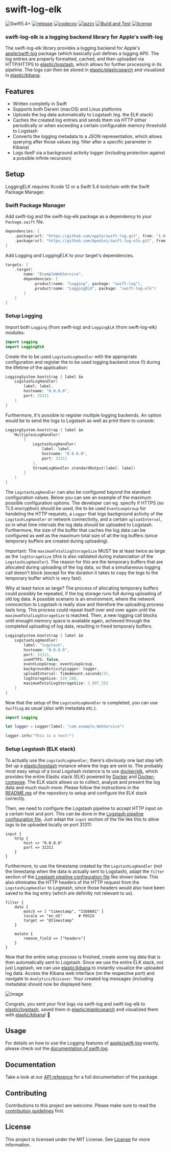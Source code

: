 # swift-log-elk

![Swift5.4+](https://img.shields.io/badge/Swift-5.4%2B-orange.svg?style=flat)
[![release](https://img.shields.io/github/v/release/Apodini/swift-log-elk.svg?include_prereleases&color=blue)](https://github.com/Apodini/swift-log-elk/releases)
[![codecov](https://codecov.io/gh/Apodini/swift-log-elk/branch/develop/graph/badge.svg?token=M9a8FsTExH)](https://codecov.io/gh/Apodini/swift-log-elk)
[![jazzy](https://raw.githubusercontent.com/Apodini/swift-log-elk/gh-pages/badge.svg)](https://apodini.github.io/swift-log-elk/)
[![Build and Test](https://github.com/Apodini/swift-log-elk/actions/workflows/build-and-test.yml/badge.svg)](https://github.com/Apodini/swift-log-elk/actions/workflows/build-and-test.yml)
[![license](https://img.shields.io/badge/license-MIT-blue.svg)](https://github.com/Apodini/swift-log-elk/blob/master/LICENSE)

### **swift-log-elk is a logging backend library for Apple's swift-log**

The swift-log-elk library provides a logging backend for Apple's [apple/swift-log](https://github.com/apple/swift-log/) package (which basically just defines a logging API). The log entries are properly formatted, cached, and then uploaded via HTTP/HTTPS to [elastic/logstash](https://github.com/elastic/logstash), which allows for further processing in its pipeline. The logs can then be stored in [elastic/elasticsearch](https://github.com/elastic/elasticsearch) and visualized in [elastic/kibana](https://github.com/elastic/kibana).

## Features
- Written completly in Swift
- Supports both Darwin (macOS) and Linux platforms
- Uploads the log data automatically to Logstash (eg. the ELK stack)
- Caches the created log entries and sends them via HTTP either periodically or when exceeding a certain configurable memory threshold to Logstash
- Converts the logging metadata to a JSON representation, which allows querying after those values (eg. filter after a specific parameter in Kibana)
- Logs itself via a background activity logger (including protection against a possible infinte recursion)

## Setup

LoggingELK requires Xcode 12 or a Swift 5.4 toolchain with the Swift Package Manager. 

### Swift Package Manager

Add swift-log and the swift-log-elk package as a dependency to your `Package.swift` file.

```swift
dependencies: [
    .package(url: "https://github.com/apple/swift-log.git", from: "1.0.0"),
    .package(url: "https://github.com/Apodini/swift-log-elk.git", from: "0.1.0")
]
```

Add Logging and LoggingELK to your target's dependencies.

```swift
targets: [
    .target(
        name: "ExampleWebService",
        dependencies: [
            .product(name: "Logging", package: "swift-log"),
            .product(name: "LoggingELK", package: "swift-log-elk")
        ]
    )
]
```

### Setup Logging

Import both `Logging` (from swift-log) and `LoggingELK` (from swift-log-elk) modules:

```swift
import Logging
import LoggingELK
```

Create the to be used `LogstashLogHandler` with the appropriate configuration and register the to be used logging backend once (!) during the lifetime of the application:

```swift
LoggingSystem.bootstrap { label in
    LogstashLogHandler(
        label: label,
        hostname: "0.0.0.0",
        port: 31311
    )
}
```

Furthermore, it's possible to register multiple logging backends. An option would be to send the logs to Logstash as well as print them to console:

```swift
LoggingSystem.bootstrap { label in
    MultiplexLogHandler(
        [
            LogstashLogHandler(
                label: label,
                hostname: "0.0.0.0",
                port: 31311
            ),
            StreamLogHandler.standardOutput(label: label)
        ]
    ) 
}
```

The `LogstashLogHandler` can also be configured beyond the standard configuration values. Below you can see an example of the maximum possible configuration options. The developer can eg. specify if HTTPS (so TLS encryption) should be used, the to be used `EventLoopGroup` for handeling the HTTP requests, a `Logger` that logs background activity of the `LogstashLogHandler` or network connectivity, and a certain `uploadInterval`, so in what time intervals the log data should be uploaded to Logstash. Furthermore, the size of the buffer that caches the log data can be configured as well as the maximum total size of all the log buffers (since temporary buffers are created during uploading).

Important: The `maximumTotalLogStorageSize` MUST be at least twice as large as the `logStorageSize` (this is also validated during instanciation of the `LogstashLogHandler`). The reason for this are the temporary buffers that are allocated during uploading of the log data, so that a simultaneous logging call doesn't block (except for the duration it takes to copy the logs to the temporary buffer which is very fast). 

Why at least twice as large? The process of allocating temporary buffers could possibly be repeated, if the log storage runs full during uploading of old log data. A possible scenario is an environment, where the network conncection to Logstash is really slow and therefore the uploading process lasts long. This process could repeat itself over and over again until the `maximumTotalLogStorageSize` is reached. Then, a new logging call blocks until enought memory space is available again, achieved through the completed uploading of log data, resulting in freed temporary buffers.

```swift
LoggingSystem.bootstrap { label in
    LogstashLogHandler(
        label: "logstash",
        hostname: "0.0.0.0",
        port: 31311,
        useHTTPS: false,
        eventLoopGroup: eventLoopGroup,
        backgroundActivityLogger: logger,
        uploadInterval: TimeAmount.seconds(3),
        logStorageSize: 524_288,
        maximumTotalLogStorageSize: 2_097_152
    )
}
```

Now that the setup of the `LogstashLogHandler` is completed, you can use `SwiftLog` as usual (also with metadata etc.). 

```swift
import Logging

let logger = Logger(label: "com.example.WebService")

logger.info("This is a test!")
```

### Setup Logstash (ELK stack)

To actually use the `LogstashLogHandler`, there's obviously one last step left: Set up a [elastic/logstash](https://github.com/elastic/logstash) instance where the logs are sent to. 
The probably most easy setup of a local Logstash instance is to use [docker/elk](https://github.com/deviantony/docker-elk), which provides the entire Elastic stack (ELK) powered by [Docker](https://www.docker.com/) and [Docker-compose](https://docs.docker.com/compose/). The ELK stack allows us to collect, analyze and present the log data and much much more. Please follow the instructions in the [README.me](https://github.com/deviantony/docker-elk#readme) of the repository to setup and configure the ELK stack correctly.

Then, we need to configure the Logstash pipeline to accept HTTP input on a certain host and port. This can be done in the [Logstash pipeline configuration file](https://github.com/deviantony/docker-elk/blob/main/logstash/pipeline/logstash.conf). 
Just adapt the `input` section of the file like this to allow logs to be uploaded locally on port 31311:

```
input {
    http {
        host => "0.0.0.0"
        port => 31311
    }
}
```

Furthermore, to use the timestamp created by the `LogstashLogHandler` (not the timestamp when the data is actually sent to Logstash), adapt the `filter` section of the [Logstash pipeline configuration file](https://github.com/deviantony/docker-elk/blob/main/logstash/pipeline/logstash.conf) like shown below. This also eliminates the HTTP headers of the HTTP request from the `LogstashLogHandler` to Logstash, since those headers would also have been saved to the log entry (which are definitly not relevant to us).

```
filter {
    date {
        match => [ "timestamp", "ISO8601" ]
        locale => "en_US"       # POSIX
        target => "@timestamp"
    }

    mutate {
        remove_field => ["headers"]
    }
}
```

Now that the entire setup process is finished, create some log data that is then automatically sent to Logstash. Since we use the entire ELK stack, not just Logstash, we can use [elastic/kibana](https://github.com/elastic/kibana) to instantly visualize the uploaded log data. Access the Kibana web interface (on the respective port) and navigate to `Analytics/Discover`. Your created log messages (including metadata) should now be displayed here:

![image](https://user-images.githubusercontent.com/25406915/127134981-45e0ce7f-9718-4550-a0b1-e1138e8035e4.png)

Congrats, you sent your first logs via swift-log and swift-log-elk to [elastic/logstash](https://github.com/elastic/logstash), saved them in  [elastic/elasticsearch](https://github.com/elastic/elasticsearch) and visualized them with [elastic/kibana](https://github.com/elastic/kibana)! 🎉

## Usage

For details on how to use the Logging features of [apple/swift-log](https://github.com/apple/swift-log/) exactly, please check out the [documentation of swift-log](https://github.com/apple/swift-log#readme).

## Documentation

Take a look at our [API reference](https://apodini.github.io/swift-log-elk/) for a full documentation of the package.

## Contributing
Contributions to this project are welcome. Please make sure to read the [contribution guidelines](https://github.com/Apodini/.github/blob/release/CONTRIBUTING.md) first.

## License
This project is licensed under the MIT License. See [License](https://github.com/Apodini/swift-log-elk/blob/release/LICENSE) for more information.
